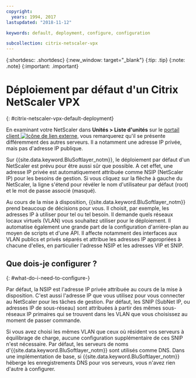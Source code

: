 ```yaml
---
copyright:
  years: 1994, 2017
lastupdated: "2018-11-12"

keywords: default, deployment, configure, configuration

subcollection: citrix-netscaler-vpx
---
```


{:shortdesc: .shortdesc}
{:new_window: target="_blank"}
{:tip: .tip}
{:note: .note}
{:important: .important}

# Déploiement par défaut d'un Citrix NetScaler VPX
{: #citrix-netscaler-vpx-default-deployment}

En examinant votre NetScaler dans **Unités > Liste d'unités** sur le [portail client ![Icône de lien externe](../../icons/launch-glyph.svg "Icône de lien externe")](https://control.softlayer.com/), vous remarquerez qu'il se présente différemment des autres serveurs. Il a notamment une adresse IP privée, mais pas d'adresse IP publique.

Sur {{site.data.keyword.BluSoftlayer_notm}}, le déploiement par défaut d'un NetScaler est prévu pour être aussi sûr que possible. A cet effet, une adresse IP privée est automatiquement attribuée comme NSIP (NetScaler IP) pour les besoins de gestion. Si vous cliquez sur la flèche à gauche du NetScaler, la ligne s'étend pour révéler le nom d'utilisateur par défaut (root) et le mot de passe associé (masqué).

Au cours de la mise à disposition, {{site.data.keyword.BluSoftlayer_notm}} prend beaucoup de décisions pour vous. Il choisit, par exemple, les adresses IP à utiliser pour tel ou tel besoin. Il demande quels réseaux locaux virtuels (VLAN) vous souhaitez utiliser pour le déploiement. Il automatise également une grande part de la configuration d'arrière-plan au moyen de scripts et d'une API. Il affecte notamment des interfaces aux VLAN publics et privés séparés et attribue les adresses IP appropriées à chacune d'elles, en particulier l'adresse NSIP et les adresses VIP et SNIP.

## Que dois-je configurer ?
{: #what-do-i-need-to-configure-}

Par défaut, la NSIP est l'adresse IP privée attribuée au cours de la mise à disposition. C'est aussi l'adresse IP que vous utilisez pour vous connecter au NetScaler pour les tâches de gestion. Par défaut, les SNIP (SubNet IP, ou adresses IP de sous-réseau) sont attribuées à partir des mêmes sous-réseaux IP primaires qui se trouvent dans les VLAN que vous choisissez au moment de passer commande.

Si vous avez choisi les mêmes VLAN que ceux où résident vos serveurs à équilibrage de charge, aucune configuration supplémentaire de ces SNIP n'est nécessaire. Par défaut, les serveurs de noms d'{{site.data.keyword.BluSoftlayer_notm}} sont utilisés comme DNS. Dans une implémentation de base, si {{site.data.keyword.BluSoftlayer_notm}} héberge les enregistrements DNS pour vos serveurs, vous n'avez rien d'autre à configurer.

